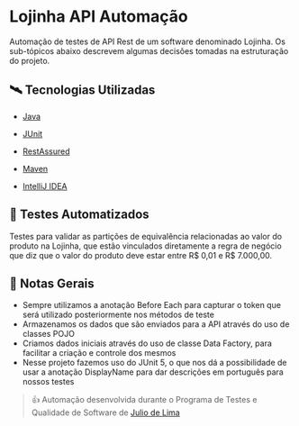 # Lojinha API Automação
Automação de testes de API Rest de um software denominado Lojinha. Os sub-tópicos abaixo descrevem algumas decisões tomadas na estruturação do projeto.


## 🛰️ Tecnologias Utilizadas   
- [Java](https://www.oracle.com/br/java/technologies/javase-jdk11-downloads.html)
  
- [JUnit](https://mvnrepository.com/artifact/org.junit.jupiter/junit-jupiter-engine/5.7.1)
  
- [RestAssured](https://mvnrepository.com/artifact/io.rest-assured/rest-assured/4.4.0)
  
- [Maven](https://maven.apache.org/)

- [IntelliJ IDEA](https://www.jetbrains.com/idea/)

## 🤖 Testes Automatizados
Testes para validar as partições de equivalência relacionadas ao valor do produto na Lojinha, que estão vinculados diretamente a regra de negócio que diz que o valor do produto deve estar entre R$ 0,01 e R$ 7.000,00.

## 📝 Notas Gerais

- Sempre utilizamos a anotação Before Each para capturar o token que será utilizado posteriormente nos métodos de teste
- Armazenamos os dados que são enviados para a API através do uso de classes POJO
- Criamos dados iniciais através do uso de classe Data Factory, para facilitar a criação e controle dos mesmos
- Nesse projeto fazemos uso do JUnit 5, o que nos dá a possibilidade de usar a anotação DisplayName para dar descrições em português para nossos testes



> 👍 Automação desenvolvida durante o Programa de Testes e Qualidade de Software de [Julio de Lima](https://www.juliodelima.com.br)
